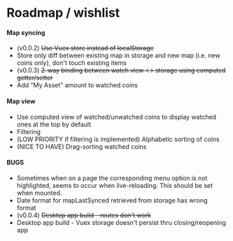 # Roadmap / wishlist

#### Map syncing

- (v0.0.2) ~~Use Vuex store instead of localStorage~~
- Store only diff between existing map in storage and new map (i.e. new coins only), don't touch existing items
- (v0.0.3) ~~2-way binding between watch view <-> storage using computed getter/setter~~
- Add "My Asset" amount to watched coins

#### Map view
- Use computed view of watched/unwatched coins to display watched ones at the top by default
- Filtering
- (LOW PRIORITY if filtering is implemented) Alphabetic sorting of coins
- (NICE TO HAVE) Drag-sorting watched coins

#### BUGS
- Sometimes when on a page the corresponding menu option is not highlighted, seems to occur when live-reloading. This should be set when mounted.
- Date format for mapLastSynced retrieved from storage has wrong format
- (v0.0.4) ~~Desktop app build - routes don't work~~
- Desktop app build - Vuex storage doesn't persist thru closing/reopening app 